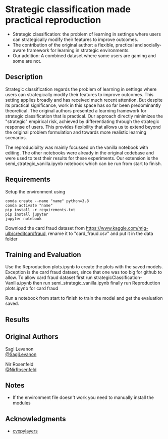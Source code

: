 # Strategic classification made practical reproduction

* Strategic classification:  the problem of learning in settings where users can strategically modify their features to improve outcomes.
* The contribution of the original author: a flexible, practical and socially-aware framework for learning in strategic environments.
* Our addition: A combined dataset where some users are gaming and some are not.

## Description

Strategic classification regards the problem of learning in settings where users can strategically modify their features to improve outcomes. This setting applies broadly and has received much recent attention. But despite its practical significance, work in this space has so far been predominantly theoretical. The original authors presented a learning framework for strategic classification that is practical. Our approach directly minimizes the "strategic" empirical risk, achieved by differentiating through the strategic response of users. This provides flexibility that allows us to extend beyond the original problem formulation and towards more realistic learning scenarios.

The reproducibilty was mainly focussed on the vanilla notebook with editing. The other notebooks were already in the original codebase and were used to test their results for these experiments. Our extension is the semi_strategic_vanilla.ipynb notebook which can be run from start to finish. 

## Requirements
Setup the environment using 
```setup
conda create --name "name" python=3.8
conda activate "name"
pip install -r requirements.txt
pip install jupyter
jupyter notebook
```
Download the card fraud dataset from https://www.kaggle.com/mlg-ulb/creditcardfraud, rename it to "card_fraud.csv" and put it in the data folder

## Training and Evaluation
Use the Reproduction plots.ipynb to create the plots with the saved models. Exception is the card fraud dataset, since that one was too big for github to allow. To allow card fraud dataset first 
run strategicClassification-Vanilla.ipynb then 
run semi_strategic_vanilla.ipynb finally
run Reproduction plots.ipynb for card fraud

Run a notebook from start to finish to train the model and get the evaluation saved.

## Results

## Original Authors
Sagi Levanon  
[@SagiLevanon](sagilevanon@campus.technion.ac.il)

Nir Rosenfeld  
[@NirRosenfeld](nirr@cs.technion.ac.il)

## Notes

* If the environment file doesn't work you need to manually install the modules

## Acknowledgments

* [cvxpylayers](https://github.com/cvxgrp/cvxpylayers)
